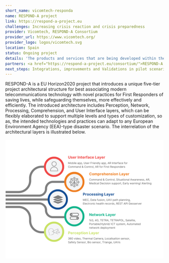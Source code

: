 ```yaml
---
short_name: vicomtech-responda
name: RESPOND-A project
link: https://respond-a-project.eu
challenges: Increasing crisis reaction and crisis preparedness
provider: Vicomtech, RESPOND-A Consortium
provider_url: https://www.vicomtech.org/
provider_logo: logos/vicomtech.svg
location: Spain
status: Ongoing project
details: 'The products and services that are being developed within the RESPOND-A Consortium are categorized into: a) Augmented and Virtual Reality, b) Sensors, Wearables and Mobile devices, c) Mission Critical Systems, C2 and Communications and d) Robots and Unmanned Vehicles. <br><br><img src="images/vicomtech_responda_logo.png"/><br><br>In particular, Vicomtech has developed: A) an augmented reality application for dynamic and user-centered First Responders, risks and Points of Interest geolocation representation; B) a Command and Control application providing a Common Operational Picture of information coming from heterogeneous IoT sources through a 3D terrain visualisation.'
partners: <a href="https://respond-a-project.eu/consortium/">RESPOND-A Consortium</a>
next_steps: Integrations, improvements and Validations in pilot scenarios.
---
```


RESPOND-A is a EU Horizon2020 project that introduces a unique five-tier project architectural structure for best associating modern telecommunications technology with novel practices for First Responders of saving lives, while safeguarding themselves, more effectively and efficiently. The introduced architecture includes Perception, Network, Processing, Comprehension, and User Interface layers, which can be flexibly elaborated to support multiple levels and types of customization, so as, the intended technologies and practices can adapt to any European Environment Agency (EEA)-type disaster scenario. The interrelation of the architectural layers is illustrated below. <br><br><img src="images/vicomtech_responda_chart.png"/>
